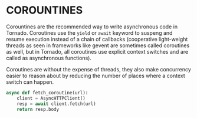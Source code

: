 # COROUNTINES

Corountines are the recommended way to write asynchronous code in Tornado. Coroutines use the `yield` or `await` keyword to suspeng and resume execution instead of a chain of callbacks (cooperative light-weight threads as seen in frameworks like gevent are sometimes called coroutines as well, but in Tornado, all coroutines use explicit context switches and are called as asynchronous functions).
<p></p>

Coroutines are without the expense of threads, they also make concurrency easier to reason about by reducing the number of places where a context switch can happen.

```py
async def fetch_coroutine(url):
    client = AsyncHTTPClient()
    resp = await client.fetch(url)
    return resp.body
```
